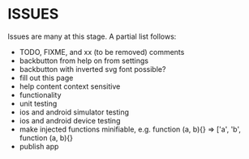 ISSUES
======

Issues are many at this stage. A partial list follows:

* TODO, FIXME, and xx (to be removed) comments
* backbutton from help on from settings
* backbutton with inverted svg font possible?
* fill out this page
* help content context sensitive
* functionality
* unit testing
* ios and android simulator testing
* ios and android device testing
* make injected functions minifiable, e.g. function (a, b){} =>
  ['a', 'b', function (a, b){}
* publish app
